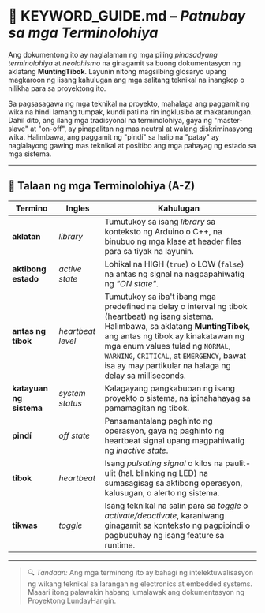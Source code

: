 # 📘 KEYWORD_GUIDE.md – *Patnubay sa mga Terminolohiya*

Ang dokumentong ito ay naglalaman ng mga piling *pinasadyang terminolohiya* at *neolohismo* na ginagamit sa buong dokumentasyon ng aklatang **MuntingTibok**. Layunin nitong magsilbing glosaryo upang magkaroon ng iisang kahulugan ang mga salitang teknikal na inangkop o nilikha para sa proyektong ito.

Sa pagsasagawa ng mga teknikal na proyekto, mahalaga ang paggamit ng wika na hindi lamang tumpak, kundi pati na rin ingklusibo at makatarungan. Dahil dito, ang ilang mga tradisyonal na terminolohiya, gaya ng "master-slave" at "on-off", ay pinapalitan ng mas neutral at walang diskriminasyong wika. Halimbawa, ang paggamit ng "pindí" sa halip na "patay" ay naglalayong gawing mas teknikal at positibo ang mga pahayag ng estado sa mga sistema.

---

## 🧾 Talaan ng mga Terminolohiya (A-Z)

| Termino | Ingles | Kahulugan |
|--------|-----------|-----------|
| **aklatan** | *library* | Tumutukoy sa isang *library* sa konteksto ng Arduino o C++, na binubuo ng mga klase at header files para sa tiyak na layunin. |
| **aktibong estado** | *active state* | Lohikal na HIGH (`true`) o LOW (`false`) na antas ng signal na nagpapahiwatig ng *"ON state"*. |
| **antas ng tibok** | *heartbeat level* | Tumutukoy sa iba't ibang mga predefined na delay o interval ng tibok (heartbeat) ng isang sistema. Halimbawa, sa aklatang **MuntingTibok**, ang antas ng tibok ay kinakatawan ng mga enum values tulad ng `NORMAL`, `WARNING`, `CRITICAL`, at `EMERGENCY`, bawat isa ay may partikular na halaga ng delay sa milliseconds. |
| **katayuan ng sistema** | *system status* | Kalagayang pangkabuoan ng isang proyekto o sistema, na ipinahahayag sa pamamagitan ng tibok. |
| **pindí** | *off state* | Pansamantalang paghinto ng operasyon, gaya ng paghinto ng heartbeat signal upang magpahiwatig ng *inactive state*. |
| **tibok** | *heartbeat* | Isang *pulsating signal* o kilos na paulit-ulit (hal. blinking ng LED) na sumasagisag sa aktibong operasyon, kalusugan, o alerto ng sistema. |
| **tikwas** | *toggle* | Isang teknikal na salin para sa *toggle* o *activate/deactivate*, karaniwang ginagamit sa konteksto ng pagpipindi o pagbubuhay ng isang feature sa runtime. |

---

> 🔍 *Tandaan:* Ang mga terminong ito ay bahagi ng intelektuwalisasyon ng wikang teknikal sa larangan ng electronics at embedded systems. Maaari itong palawakin habang lumalawak ang dokumentasyon ng Proyektong LundayHangin.

